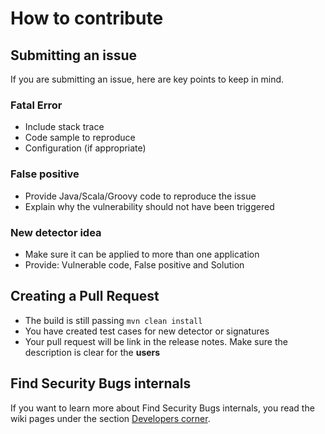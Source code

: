 # How to contribute

## Submitting an issue

If you are submitting an issue, here are key points to keep in mind.

### Fatal Error

 - Include stack trace
 - Code sample to reproduce
 - Configuration (if appropriate)

### False positive

 - Provide Java/Scala/Groovy code to reproduce the issue
 - Explain why the vulnerability should not have been triggered

### New detector idea

 - Make sure it can be applied to more than one application
 - Provide: Vulnerable code, False positive and Solution

## Creating a Pull Request

 - The build is still passing `mvn clean install`
 - You have created test cases for new detector or signatures
 - Your pull request will be link in the release notes. Make sure the description is clear for the **users** 

## Find Security Bugs internals

If you want to learn more about Find Security Bugs internals, you read the wiki pages under the section [Developers corner](https://github.com/find-sec-bugs/find-sec-bugs/wiki#wrench-developers-corner).
